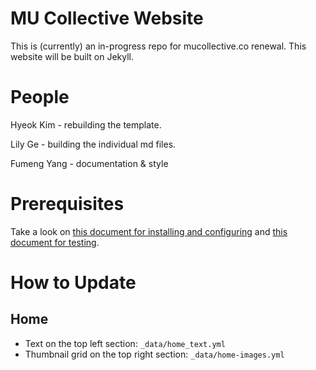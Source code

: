 # MU Collective Website
This is (currently) an in-progress repo for mucollective.co renewal. This website will be built on Jekyll.


# People

Hyeok Kim - rebuilding the template. 

Lily Ge - building the individual md files. 

Fumeng Yang - documentation & style   

# Prerequisites
Take a look on [this document for installing and configuring](https://docs.github.com/en/pages/setting-up-a-github-pages-site-with-jekyll) and [this document for testing](https://docs.github.com/en/pages/setting-up-a-github-pages-site-with-jekyll/testing-your-github-pages-site-locally-with-jekyll).

# How to Update

## Home
- Text on the top left section: `_data/home_text.yml`
- Thumbnail grid on the top right section: `_data/home-images.yml`
